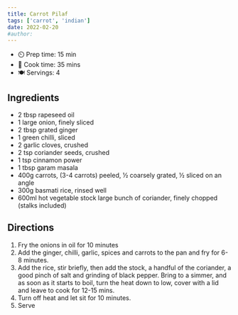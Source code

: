 ```yaml
---
title: Carrot Pilaf
tags: ['carrot', 'indian']
date: 2022-02-20
#author:
---
```

- ⏲️ Prep time: 15 min
- 🍳 Cook time: 35 mins
- 🍽️ Servings: 4

## Ingredients

- 2 tbsp rapeseed oil
- 1 large onion, finely sliced
- 2 tbsp grated ginger
- 1 green chilli, sliced
- 2 garlic cloves, crushed
- 2 tsp coriander seeds, crushed
- 1 tsp cinnamon power
- 1 tbsp garam masala
- 400g carrots, (3-4 carrots) peeled, ½ coarsely grated, ½ sliced on an angle
- 300g basmati rice, rinsed well
- 600ml hot vegetable stock
large bunch of coriander, finely chopped (stalks included)


 


## Directions

1. Fry the onions in oil for 10 minutes
2. Add the ginger, chilli, garlic, spices and carrots to the pan and fry for 6-8 minutes.
3. Add the rice, stir briefly, then add the stock, a handful of the coriander, a good pinch of salt and grinding of black pepper. Bring to a simmer, and as soon as it starts to boil, turn the heat down to low, cover with a lid and leave to cook for 12-15 mins.
4. Turn off heat and let sit for 10 minutes.
5. Serve